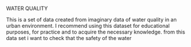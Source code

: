 
WATER QUALITY


This is a set of data created from imaginary data of water quality in an urban environment. I recommend using this dataset for educational purposes, for practice and to acquire the necessary knowledge. from this data set i want to check that the safety of the water